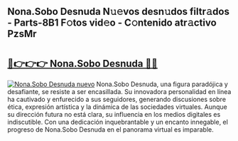 ## Nona.Sobo Desnuda N𝚞𝚎vos desn𝚞dos filtr𝚊dos - Parts-8B1 F𝚘tos vid𝚎o - C𝚘ntenido atr𝚊ctivo PzsMr

# <h2><a href="http://mb2sio.tromn.icu/?c=Nona.Sobo+Desnuda">🔗👉👉👉 Nona.Sobo Desnuda 🔗🔗</a></h2>

[![Nona.Sobo Desnuda nuevo](https://i.imgur.com/pEAQMta.gif)](http://mb2sio.tromn.icu/?c=Nona.Sobo+Desnuda)
Nona.Sobo Desnuda, una figura paradójica y desafiante, se resiste a ser encasillada. Su innovadora personalidad en línea ha cautivado y enfurecido a sus seguidores, generando discusiones sobre ética, expresión artística y la dinámica de las sociedades virtuales. Aunque su dirección futura no está clara, su influencia en los medios digitales es indiscutible. Con una dedicación inquebrantable y un encanto innegable, el progreso de Nona.Sobo Desnuda en el panorama virtual es imparable.
